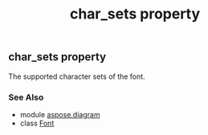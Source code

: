 ﻿---
title: char_sets property
second_title: Aspose.Diagram for Python via .NET API References
description: 
type: docs
weight: 30
url: /python-net/aspose.diagram/font/char_sets/
is_root: false
---

## char_sets property


The supported character sets of the font.

### See Also
* module [aspose.diagram](../../)
* class [Font](/diagram/python-net/aspose.diagram/font)

